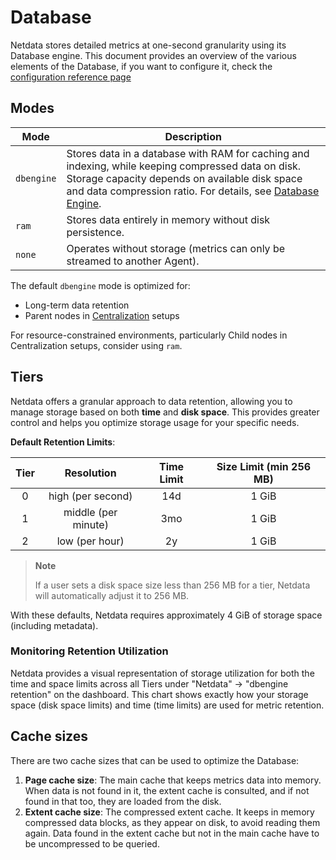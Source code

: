 # Database

Netdata stores detailed metrics at one-second granularity using its Database engine. This document provides an overview of the various elements of the Database, if you want to configure it, check the [configuration reference page](/src/database/CONFIGURATION.md)

## Modes

| Mode       | Description                                                                                                                                                                                                                                           |
|------------|-------------------------------------------------------------------------------------------------------------------------------------------------------------------------------------------------------------------------------------------------------|
| `dbengine` | Stores data in a database with RAM for caching and indexing, while keeping compressed data on disk. Storage capacity depends on available disk space and data compression ratio.  For details, see [Database Engine](/src/database/engine/README.md). |
| `ram`      | Stores data entirely in memory without disk persistence.                                                                                                                                                                                              |
| `none`     | Operates without storage (metrics can only be streamed to another Agent).                                                                                                                                                                             |

The default `dbengine` mode is optimized for:

- Long-term data retention
- Parent nodes in [Centralization](/docs/observability-centralization-points/README.md) setups

For resource-constrained environments, particularly Child nodes in Centralization setups, consider using `ram`.

## Tiers

Netdata offers a granular approach to data retention, allowing you to manage storage based on both **time** and **disk space**. This provides greater control and helps you optimize storage usage for your specific needs.

**Default Retention Limits**:

| Tier |     Resolution      | Time Limit | Size Limit (min 256 MB) |
|:----:|:-------------------:|:----------:|:-----------------------:|
|  0   |  high (per second)  |    14d     |          1 GiB          |
|  1   | middle (per minute) |    3mo     |          1 GiB          |
|  2   |   low (per hour)    |     2y     |          1 GiB          |

> **Note**
>
> If a user sets a disk space size less than 256 MB for a tier, Netdata will automatically adjust it to 256 MB.

With these defaults, Netdata requires approximately 4 GiB of storage space (including metadata).

### Monitoring Retention Utilization

Netdata provides a visual representation of storage utilization for both the time and space limits across all Tiers under "Netdata" -> "dbengine retention" on the dashboard. This chart shows exactly how your storage space (disk space limits) and time (time limits) are used for metric retention.

## Cache sizes

There are two cache sizes that can be used to optimize the Database:

1. **Page cache size**: The main cache that keeps metrics data into memory. When data is not found in it, the extent cache is consulted, and if not found in that too, they are loaded from the disk.
2. **Extent cache size**: The compressed extent cache. It keeps in memory compressed data blocks, as they appear on disk, to avoid reading them again. Data found in the extent cache but not in the main cache have to be uncompressed to be queried.
